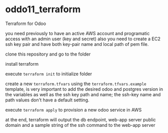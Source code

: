 # oddo11_terraform
Terraform for Odoo

you need previously to have an active AWS account and programatic access with an admin user (key and secret) also you need to create a EC2 ssh key pair and have both key-pair name and local path of pem file.

clone this repository and go to the folder

install terraform

execute `terraform init` to initialize folder

create a new `terraform.tfvars` using the `terraform.tfvars.example` template, is very important to add the desired odoo and postgres version in the variables as well as the ssh key path and name; the ssh-key name and path values don't have a default setting. 

execute `terraform apply` to provision a new odoo service in AWS 

at the end, terraform will output the db endpoint, web-app server public domain and a sample string of the ssh command to the web-app server
